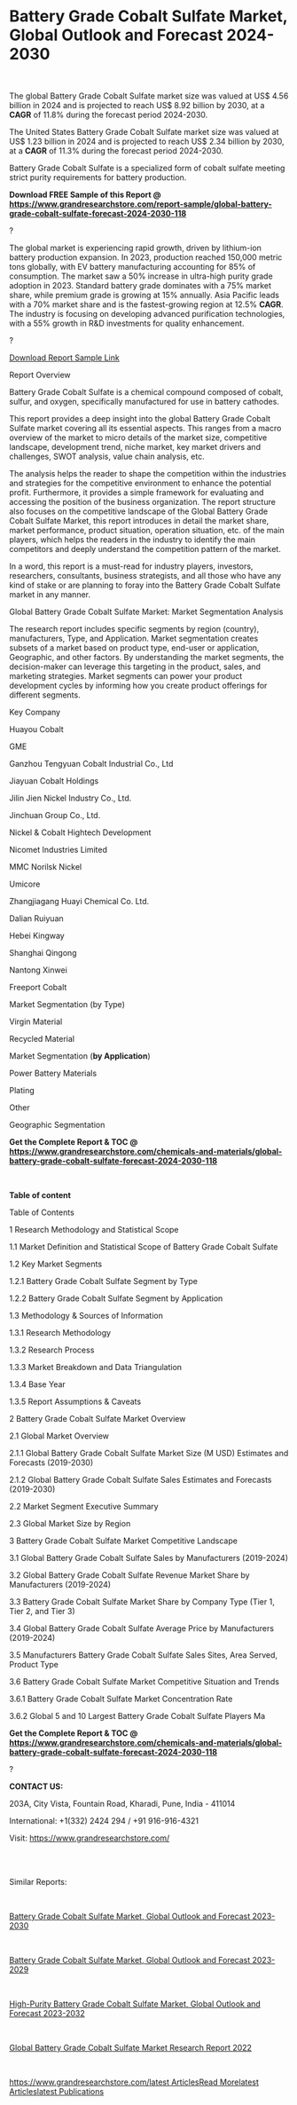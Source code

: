 <h1>Battery Grade Cobalt Sulfate Market, Global Outlook and Forecast 2024-2030</h1><br/><p>The global Battery Grade Cobalt Sulfate market size was valued at US$ 4.56 billion in 2024 and is projected to reach US$ 8.92 billion by 2030, at a <strong>CAGR</strong> of 11.8% during the forecast period 2024-2030.</p>
 
 
 
 <p>The United States Battery Grade Cobalt Sulfate market size was valued at US$ 1.23 billion in 2024 and is projected to reach US$ 2.34 billion by 2030, at a <strong>CAGR</strong> of 11.3% during the forecast period 2024-2030.</p>
 
 
 
 <p>Battery Grade Cobalt Sulfate is a specialized form of cobalt sulfate meeting strict purity requirements for battery production.</p>
 
 
 
 <div><b>Download FREE Sample of this Report @ <a href="https://www.grandresearchstore.com/report-sample/global-battery-grade-cobalt-sulfate-forecast-2024-2030-118">https://www.grandresearchstore.com/report-sample/global-battery-grade-cobalt-sulfate-forecast-2024-2030-118</a></b></div>
 
 
 
 <p>? </p>
 
 
 
 <p>The global market is experiencing rapid growth, driven by lithium-ion battery production expansion. In 2023, production reached 150,000 metric tons globally, with EV battery manufacturing accounting for 85% of consumption. The market saw a 50% increase in ultra-high purity grade adoption in 2023. Standard battery grade dominates with a 75% market share, while premium grade is growing at 15% annually. Asia Pacific leads with a 70% market share and is the fastest-growing region at 12.5% <strong>CAGR</strong>. The industry is focusing on developing advanced purification technologies, with a 55% growth in R&D investments for quality enhancement.</p>
 
 
 
 <p>? </p>
 
 
 
 <p><a href="https://www.grandresearchstore.com/mr-admin/report-sample/global-battery-grade-cobalt-sulfate-forecast-2024-2030-118">Download Report Sample Link</a></p>
 
 
 
 <p>Report Overview</p>
 
 
 
 <p>Battery Grade Cobalt Sulfate is a chemical compound composed of cobalt, sulfur, and oxygen, specifically manufactured for use in battery cathodes.</p>
 
 
 
 <p>This report provides a deep insight into the global Battery Grade Cobalt Sulfate market covering all its essential aspects. This ranges from a macro overview of the market to micro details of the market size, competitive landscape, development trend, niche market, key market drivers and challenges, SWOT analysis, value chain analysis, etc.</p>
 
 
 
 <p>The analysis helps the reader to shape the competition within the industries and strategies for the competitive environment to enhance the potential profit. Furthermore, it provides a simple framework for evaluating and accessing the position of the business organization. The report structure also focuses on the competitive landscape of the Global Battery Grade Cobalt Sulfate Market, this report introduces in detail the market share, market performance, product situation, operation situation, etc. of the main players, which helps the readers in the industry to identify the main competitors and deeply understand the competition pattern of the market.</p>
 
 
 
 <p>In a word, this report is a must-read for industry players, investors, researchers, consultants, business strategists, and all those who have any kind of stake or are planning to foray into the Battery Grade Cobalt Sulfate market in any manner.</p>
 
 
 
 <p>Global Battery Grade Cobalt Sulfate Market: Market Segmentation Analysis</p>
 
 
 
 <p>The research report includes specific segments by region (country), manufacturers, Type, and Application. Market segmentation creates subsets of a market based on product type, end-user or application, Geographic, and other factors. By understanding the market segments, the decision-maker can leverage this targeting in the product, sales, and marketing strategies. Market segments can power your product development cycles by informing how you create product offerings for different segments.</p>
 
 
 
 <p>Key Company</p>
 
 
 
 <p>Huayou Cobalt</p>
 
 
 
 <p>GME</p>
 
 
 
 <p>Ganzhou Tengyuan Cobalt Industrial Co., Ltd</p>
 
 
 
 <p>Jiayuan Cobalt Holdings</p>
 
 
 
 <p>Jilin Jien Nickel Industry Co., Ltd.</p>
 
 
 
 <p>Jinchuan Group Co., Ltd.</p>
 
 
 
 <p>Nickel & Cobalt Hightech Development</p>
 
 
 
 <p>Nicomet Industries Limited</p>
 
 
 
 <p>MMC Norilsk Nickel</p>
 
 
 
 <p>Umicore</p>
 
 
 
 <p>Zhangjiagang Huayi Chemical Co. Ltd.</p>
 
 
 
 <p>Dalian Ruiyuan</p>
 
 
 
 <p>Hebei Kingway</p>
 
 
 
 <p>Shanghai Qingong</p>
 
 
 
 <p>Nantong Xinwei</p>
 
 
 
 <p>Freeport Cobalt</p>
 
 
 
 <p>Market Segmentation (by Type)</p>
 
 
 
 <p>Virgin Material</p>
 
 
 
 <p>Recycled Material</p>
 
 
 
 <p>Market Segmentation (<strong>by Application</strong>)</p>
 
 
 
 <p>Power Battery Materials</p>
 
 
 
 <p>Plating</p>
 
 
 
 <p>Other</p>
 
 
 
 <p>Geographic Segmentation</p>
 
 
 
 <div><b>Get the Complete Report & TOC @ <a href="https://www.grandresearchstore.com/chemicals-and-materials/global-battery-grade-cobalt-sulfate-forecast-2024-2030-118">https://www.grandresearchstore.com/chemicals-and-materials/global-battery-grade-cobalt-sulfate-forecast-2024-2030-118</a></b></div>
 
 
 
 <p><br />
 
 <b>Table of content</b></p>
 
 
 
 <p>Table of Contents<br />
 
 1 Research Methodology and Statistical Scope<br />
 
 1.1 Market Definition and Statistical Scope of Battery Grade Cobalt Sulfate<br />
 
 1.2 Key Market Segments<br />
 
 1.2.1 Battery Grade Cobalt Sulfate Segment by Type<br />
 
 1.2.2 Battery Grade Cobalt Sulfate Segment by Application<br />
 
 1.3 Methodology & Sources of Information<br />
 
 1.3.1 Research Methodology<br />
 
 1.3.2 Research Process<br />
 
 1.3.3 Market Breakdown and Data Triangulation<br />
 
 1.3.4 Base Year<br />
 
 1.3.5 Report Assumptions & Caveats<br />
 
 2 Battery Grade Cobalt Sulfate Market Overview<br />
 
 2.1 Global Market Overview<br />
 
 2.1.1 Global Battery Grade Cobalt Sulfate Market Size (M USD) Estimates and Forecasts (2019-2030)<br />
 
 2.1.2 Global Battery Grade Cobalt Sulfate Sales Estimates and Forecasts (2019-2030)<br />
 
 2.2 Market Segment Executive Summary<br />
 
 2.3 Global Market Size by Region<br />
 
 3 Battery Grade Cobalt Sulfate Market Competitive Landscape<br />
 
 3.1 Global Battery Grade Cobalt Sulfate Sales by Manufacturers (2019-2024)<br />
 
 3.2 Global Battery Grade Cobalt Sulfate Revenue Market Share by Manufacturers (2019-2024)<br />
 
 3.3 Battery Grade Cobalt Sulfate Market Share by Company Type (Tier 1, Tier 2, and Tier 3)<br />
 
 3.4 Global Battery Grade Cobalt Sulfate Average Price by Manufacturers (2019-2024)<br />
 
 3.5 Manufacturers Battery Grade Cobalt Sulfate Sales Sites, Area Served, Product Type<br />
 
 3.6 Battery Grade Cobalt Sulfate Market Competitive Situation and Trends<br />
 
 3.6.1 Battery Grade Cobalt Sulfate Market Concentration Rate<br />
 
 3.6.2 Global 5 and 10 Largest Battery Grade Cobalt Sulfate Players Ma</p>
 
 
 
 <div><b>Get the Complete Report & TOC @ <a href="https://www.grandresearchstore.com/chemicals-and-materials/global-battery-grade-cobalt-sulfate-forecast-2024-2030-118">https://www.grandresearchstore.com/chemicals-and-materials/global-battery-grade-cobalt-sulfate-forecast-2024-2030-118</a></b></div>
 
 
 
 <p>? </p>
 
 
 
 <p><b>CONTACT US:</b><br />
 
 203A, City Vista, Fountain Road, Kharadi, Pune, India - 411014<br />
 
 International: +1(332) 2424 294 / +91 916-916-4321<br />
 
 Visit: <a href="https://www.grandresearchstore.com/">https://www.grandresearchstore.com/</a><br />
 
 <br />
 
 <br />
 
 Similar Reports:<br />
 
 <br />
 
 <a href="https://www.grandresearchstore.com/chemicals-and-materials/global-battery-grade-cobalt-sulfate-forecast-2023-2030-368">Battery Grade Cobalt Sulfate Market, Global Outlook and Forecast 2023-2030</a><br />
 
 <br />
 
 <a href="https://www.grandresearchstore.com/chemicals-and-materials/global-battery-grade-cobalt-sulfate-forecast-2023-2029-977">Battery Grade Cobalt Sulfate Market, Global Outlook and Forecast 2023-2029</a><br />
 
 <br />
 
 <a href="https://www.grandresearchstore.com/chemicals-and-materials/global-highpurity-battery-grade-cobalt-sulfate-forecast-2023-2032-501">High-Purity Battery Grade Cobalt Sulfate Market, Global Outlook and Forecast 2023-2032</a><br />
 
 <br />
 
 <a href="https://www.grandresearchstore.com/chemicals-and-materials/global-battery-grade-cobalt-sulfate-2022-451">Global Battery Grade Cobalt Sulfate Market Research Report 2022</a><br />
 
 <br />
 
 <a href="https://gyeongbokgung.com">https://www.grandresearchstore.com/</a><a href="https://hallyeomaritime.com">latest Articles</a><a href="https://jingwansa.com">Read More</a><a href="https://nguoiviet.jp/">latest Articles</a><a href="https://www.intelmarketresearch.com/">latest Publications</a></p>